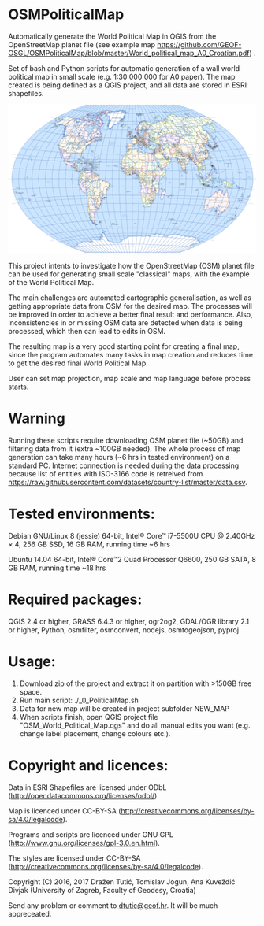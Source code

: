 # OSMPoliticalMap
Automatically generate the World Political Map in QGIS from the OpenStreetMap planet file (see example map https://github.com/GEOF-OSGL/OSMPoliticalMap/blob/master/World_political_map_A0_Croatian.pdf) .

Set of bash and Python scripts for automatic generation of a wall world political map in small scale (e.g. 1:30 000 000 for A0 paper). The map created is being defined as a QGIS project, and all data are stored in ESRI shapefiles.

![alt tag](osm_political_map.png)

This project intents to investigate how the OpenStreetMap (OSM) planet file can be used for generating small scale "classical" maps, with the example of the World Political Map.

The main challenges are automated cartographic generalisation, as well as getting appropriate data from OSM for the desired map. The processes will be improved in order to achieve a better final result and performance. Also, inconsistencies in or missing OSM data are detected when data is being processed, which then can lead to edits in OSM.

The resulting map is a very good starting point for creating a final map, since the program automates many tasks in map creation and reduces time to get the desired final World Political Map.

User can set map projection, map scale and map language before process starts. 

# Warning
Running these scripts require downloading OSM planet file (~50GB) and filtering data from it (extra ~100GB needed). The whole process of map generation can take many hours (~6 hrs in tested environment) on a standard PC. Internet connection is needed during the data processing because list of entities with ISO-3166 code is retreived from https://raw.githubusercontent.com/datasets/country-list/master/data.csv.

# Tested environments:
Debian GNU/Linux 8 (jessie) 64-bit, 
Intel® Core™ i7-5500U CPU @ 2.40GHz × 4, 
256 GB SSD, 
16 GB RAM, running time ~6 hrs

Ubuntu 14.04 64-bit, Intel® Core™2 Quad Processor Q6600, 250 GB SATA, 8 GB RAM, running time ~18 hrs

# Required packages:
QGIS 2.4 or higher, 
GRASS 6.4.3 or higher, 
ogr2og2, 
GDAL/OGR library 2.1 or higher, 
Python, 
osmfilter, 
osmconvert,
nodejs,
osmtogeojson,
pyproj

# Usage:
1. Download zip of the project and extract it on partition with >150GB free space.
2. Run main script: ./_0_PoliticalMap.sh
3. Data for new map will be created in project subfolder NEW_MAP
4. When scripts finish, open QGIS project file "OSM_World_Political_Map.qgs" and do all manual edits you want (e.g. change label placement, change colours etc.). 

# Copyright and licences:
Data in ESRI Shapefiles are licensed under ODbL (http://opendatacommons.org/licenses/odbl/).

Map is licenced under CC-BY-SA (http://creativecommons.org/licenses/by-sa/4.0/legalcode).

Programs and scripts are licenced under GNU GPL (http://www.gnu.org/licenses/gpl-3.0.en.html).

The styles are licensed under CC-BY-SA (http://creativecommons.org/licenses/by-sa/4.0/legalcode).

Copyright (C) 2016, 2017 Dražen Tutić, Tomislav Jogun, Ana Kuveždić Divjak (University of Zagreb, Faculty of Geodesy, Croatia)

Send any problem or comment to dtutic@geof.hr. It will be much appreceated.


